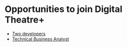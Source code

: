 # Opportunities to join Digital Theatre+

* [Two developers](developer.md)
* [Technical Business Analyst](technical-business-analyst.md)
